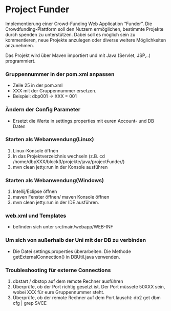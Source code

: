 # Project Funder
  Implementierung einer Crowd-Funding Web Application “Funder”.  Die Crowdfunding-Plattform soll den Nutzern ermöglichen,
  bestimmte Projekte durch spenden zu unterstützen. Dabei soll es möglich sein zu kommentieren, neue Projekte anzulegen oder
  diverse weitere Möglichkeiten anzunehmen. 
  
  Das Projekt wird über Maven importiert und mit Java (Servlet, JSP,..) programmiert.
 
### Gruppennummer in der pom.xml anpassen
 - Zeile 25 in der pom.xml 
 - XXX mit der Gruppennummer ersetzen.
 - Beispiel: dbp001 -> XXX = 001

### Ändern der Config Parameter
- Ersetzt die Werte in settings.properties mit euren Account- und DB Daten

### Starten als Webanwendung(Linux)
1. Linux-Konsole öffnen
2. In das Projektverzeichnis wechseln (z.B. cd /home/dbpXXX/block3/projekte/java/projectFunder/)
2. mvn clean jetty:run in der Konsole ausführen

### Starten als Webanwendung(Windows)
1. Intellij/Eclipse öffnen
2. maven Fenster öffnen/ maven Konsole öffnen
2. mvn clean jetty:run in der IDE ausführen. 

### web.xml und Templates
- befinden sich unter src/main/webapp/WEB-INF

### Um sich von außerhalb der Uni mit der DB zu verbinden
- Die Datei settings.properties überarbeiten.  Die Methode getExternalConnection() in DBUtil.java verwenden.

### Troubleshooting für externe Connections
1. dbstart / dbstop auf dem remote Rechner ausführen
2. Überprüfe, ob der Port richtig gesetzt ist. Der Port müssete 50XXX sein, wobei XXX für eure Gruppennummer steht. 
3. Überprüfe, ob der remote Rechner auf dem Port lauscht: db2 get dbm cfg | grep SVCE
